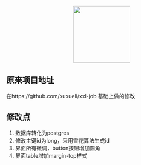 <p align="center" >
    <img src="https://www.xuxueli.com/doc/static/xxl-job/images/xxl-logo.jpg" width="150">
</p>


## 原来项目地址
在https://github.com/xuxueli/xxl-job 基础上做的修改


## 修改点
1. 数据库转化为postgres
1. 修改主键id为long，采用雪花算法生成id
1. 界面所有微调，button按钮增加圆角
1. 界面table增加margin-top样式
